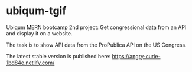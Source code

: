 # ubiqum-tgif

Ubiqum MERN bootcamp 2nd project: Get congressional data from an API and display it on a website.

The task is to show API data from the ProPublica API on the US Congress.

The latest stable version is published here: https://angry-curie-1bd84e.netlify.com/
